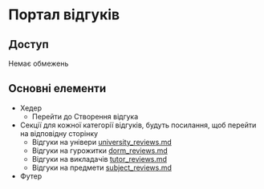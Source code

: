 # Портал відгуків

## Доступ
Немає обмежень

## Основні елементи
- Хедер
    - Перейти до Створення відгука
- Секції для кожної категорії відгуків, будуть посилання, щоб перейти на відповідну сторінку
    - Відгуки на універи [university_reviews.md](https://github.com/AnonymousUniverityReviews/docs/blob/main/pages/reviews/university_reviews.md)
    - Відгуки на гурожитки [dorm_reviews.md](https://github.com/AnonymousUniverityReviews/docs/blob/main/pages/reviews/dorm_reviews.md)
    - Відгуки на викладачів [tutor_reviews.md](https://github.com/AnonymousUniverityReviews/docs/blob/main/pages/reviews/tutor_reviews.md)
    - Відгуки на предмети [subject_reviews.md](https://github.com/AnonymousUniverityReviews/docs/blob/main/pages/reviews/subject_reviews.md)
- Футер
